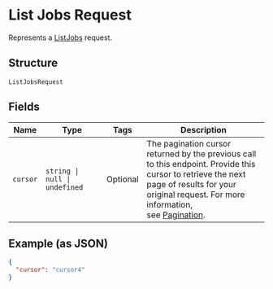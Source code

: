 <!-- Optimized: 2025-10-06 -->
<!-- RPM: 1.6.2.1.1.6.2.1_list-jobs-request_20251006 -->
<!-- Session: E2E RPM DNA Application -->
<!-- AOM: RND (Reggie & Dro) -->
<!-- COI: TECHNOLOGY -->
<!-- RPM: HIGH -->
<!-- ACTION: BUILD -->


# List Jobs Request

Represents a [ListJobs](../../doc/api/team.md#list-jobs) request.

## Structure

`ListJobsRequest`

## Fields

| Name | Type | Tags | Description |
|  --- | --- | --- | --- |
| `cursor` | `string \| null \| undefined` | Optional | The pagination cursor returned by the previous call to this endpoint. Provide this<br>cursor to retrieve the next page of results for your original request. For more information,<br>see [Pagination](https://developer.squareup.com/docs/build-basics/common-api-patterns/pagination). |

## Example (as JSON)

```json
{
  "cursor": "cursor4"
}
```
